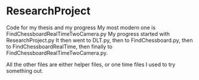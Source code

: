 # ResearchProject
Code for my thesis and my progress
My most modern one is FindChessboardRealTimeTwoCamera.py
My progress started with ResearchProject.py
It then went to DLT.py, then to FindChessboard.py, then to FindChessboardRealTime, then finally to FindChessboardRealTimeTwoCamera.py.

All the other files are either helper files, or one time files I used to try something out.
